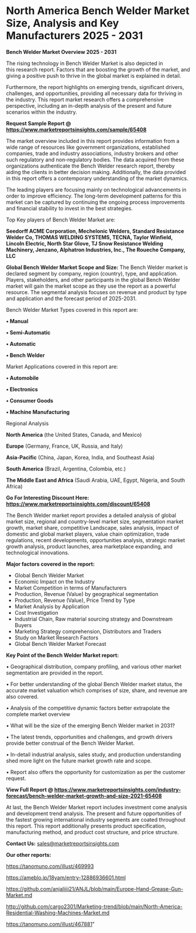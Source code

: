 # North America Bench Welder Market Size, Analysis and Key Manufacturers 2025 - 2031

<Strong> Bench Welder Market Overview 2025 - 2031</strong>

The rising technology in Bench Welder Market is also depicted in this research report. Factors that are boosting the growth of the market, and giving a positive push to thrive in the global market is explained in detail.

Furthermore, the report highlights on emerging trends, significant drivers, challenges, and opportunities, providing all necessary data for thriving in the industry. This report market research offers a comprehensive perspective, including an in-depth analysis of the present and future scenarios within the industry.

<strong>Request Sample Report @ <a href=https://www.marketreportsinsights.com/sample/65408>https://www.marketreportsinsights.com/sample/65408</a></strong>

The market overview included in this report provides information from a wide range of resources like government organizations, established companies, trade and industry associations, industry brokers and other such regulatory and non-regulatory bodies. The data acquired from these organizations authenticate the Bench Welder research report, thereby aiding the clients in better decision making. Additionally, the data provided in this report offers a contemporary understanding of the market dynamics.

The leading players are focusing mainly on technological advancements in order to improve efficiency. The long-term development patterns for this market can be captured by continuing the ongoing process improvements and financial stability to invest in the best strategies.

Top Key players of Bench Welder Market are:

<strong>Seedorff ACME Corporation, Mechelonic Welders, Standard Resistance Welder Co, THOMAS WELDING SYSTEMS, TECNA, Taylor Winfield, Lincoln Electric, North Star Glove, TJ Snow Resistance Welding Machinery, Jenzano, Alphatron Industries, Inc., The Roueche Company, LLC</strong>

<strong><b>Global Bench Welder Market Scope and Size:</b></strong>
The Bench Welder market is declared segment by company, region (country), type, and application. Players, stakeholders, and other participants in the global Bench Welder market will gain the market scope as they use the report as a powerful resource. The segmental analysis focuses on revenue and product by type and application and the forecast period of 2025-2031.

Bench Welder Market Types covered in this report are:

<strong>• Manual

• Semi-Automatic

• Automatic

• Bench Welder</strong>

Market Applications covered in this report are:

<strong>• Automobile

• Electronics

• Consumer Goods

• Machine Manufacturing</strong> 

Regional Analysis

<strong>North America</strong> (the United States, Canada, and Mexico)

<strong>Europe</strong> (Germany, France, UK, Russia, and Italy)

<strong>Asia-Pacific</strong> (China, Japan, Korea, India, and Southeast Asia)

<strong>South America</strong> (Brazil, Argentina, Colombia, etc.)

<strong>The Middle East and Africa</strong> (Saudi Arabia, UAE, Egypt, Nigeria, and South Africa)

<strong>Go For Interesting Discount Here: <a href=https://www.marketreportsinsights.com/discount/65408>https://www.marketreportsinsights.com/discount/65408</a></strong>

The Bench Welder market report provides a detailed analysis of global market size, regional and country-level market size, segmentation market growth, market share, competitive Landscape, sales analysis, impact of domestic and global market players, value chain optimization, trade regulations, recent developments, opportunities analysis, strategic market growth analysis, product launches, area marketplace expanding, and technological innovations.

<strong><b>Major factors covered in the report:</b></strong>
<ul>
  <li>Global Bench Welder Market </li>
  <li>Economic Impact on the Industry</li>
  <li>Market Competition in terms of Manufacturers</li>
  <li>Production, Revenue (Value) by geographical segmentation</li>
  <li>Production, Revenue (Value), Price Trend by Type</li>
  <li>Market Analysis by Application</li>
  <li>Cost Investigation</li>
  <li>Industrial Chain, Raw material sourcing strategy and Downstream Buyers</li>
  <li>Marketing Strategy comprehension, Distributors and Traders</li>
  <li>Study on Market Research Factors</li>
  <li>Global Bench Welder Market Forecast</li>
</ul>

<strong><b>Key Point of the Bench Welder Market report:</b></strong>

• Geographical distribution, company profiling, and various other market segmentation are provided in the report.

• For better understanding of the global Bench Welder market status, the accurate market valuation which comprises of size, share, and revenue are also covered.

• Analysis of the competitive dynamic factors better extrapolate the complete market overview

• What will be the size of the emerging Bench Welder market in 2031?

• The latest trends, opportunities and challenges, and growth drivers provide better construal of the Bench Welder Market.

• In-detail industrial analysis, sales study, and production understanding shed more light on the future market growth rate and scope.

• Report also offers the opportunity for customization as per the customer request.

<strong><b>View Full Report @ <a href=https://www.marketreportsinsights.com/industry-forecast/bench-welder-market-growth-and-size-2021-65408>https://www.marketreportsinsights.com/industry-forecast/bench-welder-market-growth-and-size-2021-65408</a></b></strong>


At last, the Bench Welder Market report includes investment come analysis and development trend analysis. The present and future opportunities of the fastest growing international industry segments are coated throughout this report. This report additionally presents product specification, manufacturing method, and product cost structure, and price structure.

<strong>Contact Us:</strong>
sales@marketreportsinsights.com

<strong>Our other reports:</strong>

<a href=https://tanomuno.com/illust/469993>https://tanomuno.com/illust/469993</a>

<a href=https://ameblo.jp/18yam/entry-12886936601.html>https://ameblo.jp/18yam/entry-12886936601.html</a>

<a href=https://github.com/anjaliiii21/ANJL/blob/main/Europe-Hand-Grease-Gun-Market.md>https://github.com/anjaliiii21/ANJL/blob/main/Europe-Hand-Grease-Gun-Market.md</a>

<a href=http://github.com/cargo2301/Marketing-trend/blob/main/North-America-Residential-Washing-Machines-Market.md>http://github.com/cargo2301/Marketing-trend/blob/main/North-America-Residential-Washing-Machines-Market.md</a>

<a href=https://tanomuno.com/illust/467881>https://tanomuno.com/illust/467881</a>"
